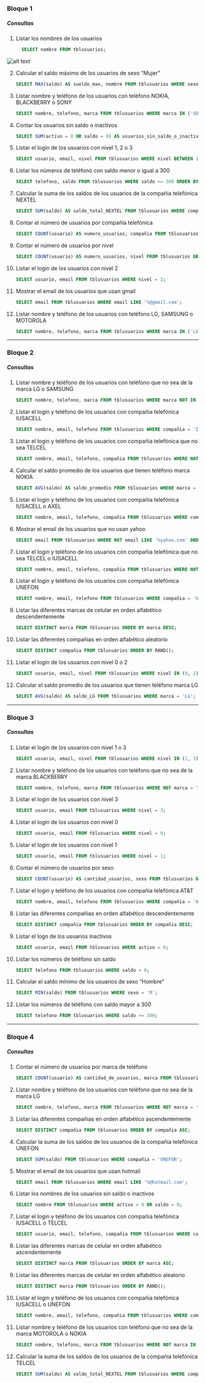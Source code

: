 ### Bloque 1

##### Consultas

1. Listar los nombres de los usuarios

   ```sql
     SELECT nombre FROM tblusuarios;
   ```

![alt text](C:\Users\Usuario\Downloads\logopng.png)

2. Calcular el saldo máximo de los usuarios de sexo “Mujer”

     ```sql
     SELECT MAX(saldo) AS sueldo_max, nombre FROM tblusuarios WHERE sexo ='M';
     ```

3. Listar nombre y teléfono de los usuarios con teléfono NOKIA, BLACKBERRY o SONY

     ```sql
     SELECT nombre, telefono, marca FROM tblusuarios WHERE marca IN ('SONY', 'BLACKBERRY', 'NOKIA') ORDER BY marca;
     ```

4. Contar los usuarios sin saldo o inactivos

     ```sql
     SELECT SUM(activo = 0 OR saldo = 0) AS usuarios_sin_saldo_o_inactivos FROM tblusuarios;
     ```

5. Listar el login de los usuarios con nivel 1, 2 o 3

     ```sql
     SELECT usuario, email, nivel FROM tblusuarios WHERE nivel BETWEEN 1 AND 3 ORDER BY nivel;
     ```

6. Listar los números de teléfono con saldo menor o igual a 300

     ```sql
     SELECT telefono, saldo FROM tblusuarios WHERE saldo <= 300 ORDER BY saldo;
     ```

7. Calcular la suma de los saldos de los usuarios de la compañia telefónica NEXTEL

     ```sql
     SELECT SUM(saldo) AS saldo_total_NEXTEL FROM tblusuarios WHERE compañia = 'NEXTEL';
     ```

8. Contar el número de usuarios por compañía telefónica

     ```sql
     SELECT COUNT(usuario) AS numero_usuarios, compañia FROM tblusuarios GROUP BY compañia ORDER BY numero_usuarios;
     ```

9. Contar el número de usuarios por nivel

     ```sql
     SELECT COUNT(usuario) AS numero_usuarios, nivel FROM tblusuarios GROUP BY nivel ORDER BY nivel;
     ```

10. Listar el login de los usuarios con nivel 2

      ```sql
     SELECT usuario, email FROM tblusuarios WHERE nivel = 2;
      ```

11. Mostrar el email de los usuarios que usan gmail

      ```sql
     SELECT email FROM tblusuarios WHERE email LIKE '%@gmail.com';
      ```

12. Listar nombre y teléfono de los usuarios con teléfono LG, SAMSUNG o MOTOROLA

      ```sql
     SELECT nombre, telefono, marca FROM tblusuarios WHERE marca IN ('LG', 'SAMSUNG', 'MOTOROLA') ORDER BY marca;
      ```

------

### Bloque 2

##### Consultas

1. Listar nombre y teléfono de los usuarios con teléfono que no sea de la marca LG o SAMSUNG

     ```sql
     SELECT nombre, telefono, marca FROM tblusuarios WHERE marca NOT IN ('LG', 'SAMSUNG') ORDER BY marca;
     ```

2. Listar el login y teléfono de los usuarios con compañia telefónica IUSACELL

     ```sql
     SELECT nombre, email, telefono FROM tblusuarios WHERE compañia = 'IUSACELL';
     ```

3. Listar el login y teléfono de los usuarios con compañia telefónica que no sea TELCEL

     ```sql
     SELECT nombre, email, telefono, compañia FROM tblusuarios WHERE NOT compañia = 'TELCEL' ORDER BY compañia;
     ```

4. Calcular el saldo promedio de los usuarios que tienen teléfono marca NOKIA

     ```sql
     SELECT AVG(saldo) AS saldo_promedio FROM tblusuarios WHERE marca = 'NOKIA';
     ```

5. Listar el login y teléfono de los usuarios con compañia telefónica IUSACELL o AXEL

     ```sql
     SELECT nombre, email, telefono, compañia FROM tblusuarios WHERE compañia IN ('IUSACELL', 'AXEL');
     ```

6. Mostrar el email de los usuarios que no usan yahoo

     ```sql
     SELECT email FROM tblusuarios WHERE NOT email LIKE '%yahoo.com' ORDER BY SUBSTRING_INDEX(email, '@', -1);
     ```

7. Listar el login y teléfono de los usuarios con compañia telefónica que no sea TELCEL o IUSACELL

     ```sql
     SELECT nombre, email, telefono, compañia FROM tblusuarios WHERE NOT compañia IN ('TELCEL', 'IUSACELL') ORDER BY compañia;
     ```

8. Listar el login y teléfono de los usuarios con compañia telefónica UNEFON

     ```sql
     SELECT nombre, email, telefono FROM tblusuarios WHERE compañia = 'UNEFON';
     ```

9. Listar las diferentes marcas de celular en orden alfabético descendentemente

     ```sql
     SELECT DISTINCT marca FROM tblusuarios ORDER BY marca DESC;
     ```

10. Listar las diferentes compañias en orden alfabético aleatorio

      ```sql
     SELECT DISTINCT compañia FROM tblusuarios ORDER BY RAND();
      ```

11. Listar el login de los usuarios con nivel 0 o 2

      ```sql
     SELECT usuario, email, nivel FROM tblusuarios WHERE nivel IN (0, 2) ORDER BY nivel;
      ```

12. Calcular el saldo promedio de los usuarios que tienen teléfono marca LG

      ```sql
     SELECT AVG(saldo) AS saldo_LG FROM tblusuarios WHERE marca = 'LG';
      ```

------

### Bloque 3

##### Consultas

1. Listar el login de los usuarios con nivel 1 o 3

     ```sql
     SELECT usuario, email, nivel FROM tblusuarios WHERE nivel IN (1, 3) ORDER BY nivel;
     ```

2. Listar nombre y teléfono de los usuarios con teléfono que no sea de la marca BLACKBERRY

     ```sql
     SELECT nombre, telefono, marca FROM tblusuarios WHERE NOT marca = 'BLACKBERRY' ORDER BY marca;
     ```

3. Listar el login de los usuarios con nivel 3

     ```sql
     SELECT usuario, email FROM tblusuarios WHERE nivel = 3;
     ```

4. Listar el login de los usuarios con nivel 0

     ```sql
     SELECT usuario, email FROM tblusuarios WHERE nivel = 0;
     ```

5. Listar el login de los usuarios con nivel 1

     ```sql
     SELECT usuario, email FROM tblusuarios WHERE nivel = 1;
     ```

6. Contar el número de usuarios por sexo

     ```sql
     SELECT COUNT(usuario) AS cantidad_usuarios, sexo FROM tblusuarios GROUP BY sexo;
     ```

7. Listar el login y teléfono de los usuarios con compañia telefónica AT&T

     ```sql
     SELECT nombre, email, telefono FROM tblusuarios WHERE compañia = 'AT&T';
     ```

8. Listar las diferentes compañias en orden alfabético descendentemente

     ```sql
     SELECT DISTINCT compañia FROM tblusuarios ORDER BY compañia DESC;
     ```

9. Listar el logn de los usuarios inactivos

     ```sql
     SELECT usuario, email FROM tblusuarios WHERE activo = 0;
     ```

10. Listar los números de teléfono sin saldo

      ```sql
     SELECT telefono FROM tblusuarios WHERE saldo = 0;
      ```

11. Calcular el saldo mínimo de los usuarios de sexo “Hombre”

      ```sql
     SELECT MIN(saldo) FROM tblusuarios WHERE sexo = 'M';
      ```

12. Listar los números de teléfono con saldo mayor a 300

      ```sql
     SELECT telefono FROM tblusuarios WHERE saldo >= 300;
      ```

------

### Bloque 4

##### Consultas

1. Contar el número de usuarios por marca de teléfono

     ```sql
     SELECT COUNT(usuario) AS cantidad_de_usuarios, marca FROM tblusuarios GROUP BY marca;
     ```

2. Listar nombre y teléfono de los usuarios con teléfono que no sea de la marca LG

     ```sql
     SELECT nombre, telefono, marca FROM tblusuarios WHERE NOT marca = 'LG' ORDER BY marca;
     ```

3. Listar las diferentes compañias en orden alfabético ascendentemente

     ```sql
     SELECT DISTINCT compañia FROM tblusuarios ORDER BY compañia ASC;
     ```

4. Calcular la suma de los saldos de los usuarios de la compañia telefónica UNEFON

     ```sql
     SELECT SUM(saldo) FROM tblusuarios WHERE compañia = 'UNEFON';
     ```

5. Mostrar el email de los usuarios que usan hotmail

     ```sql
     SELECT email FROM tblusuarios WHERE email LIKE '%@hotmail.com';
     ```

6. Listar los nombres de los usuarios sin saldo o inactivos

     ```sql
     SELECT nombre FROM tblusuarios WHERE activo = 0 OR saldo = 0;
     ```

7. Listar el login y teléfono de los usuarios con compañia telefónica IUSACELL o TELCEL

     ```sql
     SELECT usuario, email, telefono, compañia FROM tblusuarios WHERE compañia IN ('IUSACELL', 'TELCEL') ORDER BY compañia;
     ```

8. Listar las diferentes marcas de celular en orden alfabético ascendentemente

     ```sql
     SELECT DISTINCT marca FROM tblusuarios ORDER BY marca ASC;
     ```

9. Listar las diferentes marcas de celular en orden alfabético aleatorio

     ```sql
     SELECT DISTINCT marca FROM tblusuarios ORDER BY RAND();
     ```

10. Listar el login y teléfono de los usuarios con compañia telefónica IUSACELL o UNEFON

      ```sql
     SELECT nombre, email, telefono, compañia FROM tblusuarios WHERE compañia IN ('IUSACELL', 'UNEFON');
      ```

11. Listar nombre y teléfono de los usuarios con teléfono que no sea de la marca MOTOROLA o NOKIA

      ```sql
     SELECT nombre, telefono, marca FROM tblusuarios WHERE NOT marca IN ('MOTOROLA', 'NOKIA') GROUP BY marca;
      ```

12. Calcular la suma de los saldos de los usuarios de la compañia telefónica TELCEL

      ```sql
     SELECT SUM(saldo) AS saldo_total_NEXTEL FROM tblusuarios WHERE compañia = 'TELCEL';
      ```